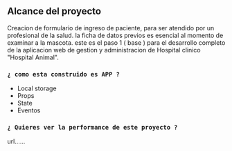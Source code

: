 

## Alcance del proyecto

Creacion de formulario de ingreso de paciente, para ser atendido por un profesional de la salud.
la ficha de datos previos es esencial al momento de examinar a la mascota. este es el paso 1 ( base ) para el desarrollo completo de la aplicacion web de gestion y administracion de Hospital clinico "Hospital Animal".

### `¿ como esta construido es APP ?`
- Local storage
- Props
- State
- Eventos

### `¿ Quieres ver la performance de este proyecto ?`
url......

